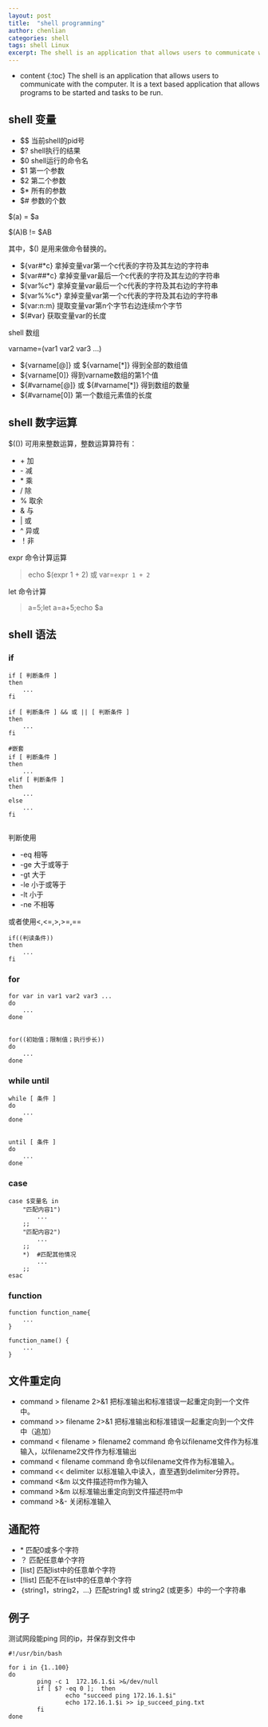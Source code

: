 ```yaml
---
layout: post
title:  "shell programming"
author: chenlian
categories: shell
tags: shell Linux
excerpt: The shell is an application that allows users to communicate with the computer. It is a text based application that allows programs to be started and tasks to be run. 
---
```



* content
{:toc}
The shell is an application that allows users to communicate with the computer. It is a text based application that allows programs to be started and tasks to be run. 


## shell 变量


* $$ 当前shell的pid号
* $? shell执行的结果
* $0 shell运行的命令名
* $1 第一个参数
* $2 第二个参数
* $* 所有的参数
* $# 参数的个数


$(a) = $a


$(A)B != $AB


其中，$() 是用来做命令替换的。


* ${var#*c}   拿掉变量var第一个c代表的字符及其左边的字符串
* $(var##*c}  拿掉变量var最后一个c代表的字符及其左边的字符串
* $(var%c*}   拿掉变量var最后一个c代表的字符及其右边的字符串
* $(var%%c*}  拿掉变量var第一个c代表的字符及其右边的字符串
* $(var:n:m}  提取变量var第n个字节右边连续m个字节
* $(#var}     获取变量var的长度


shell 数组


varname=(var1 var2 var3 ...)


* ${varname[@]} 或 ${varname[*]}  得到全部的数组值
* ${varname[0]} 得到varname数组的第1个值
* ${#varname[@]} 或 ${#varname[*]} 得到数组的数量
* ${#varname[0]} 第一个数组元素值的长度


## shell 数字运算


$(()) 可用来整数运算，整数运算算符有：


* \+ 加
* \- 减
* \* 乘
* / 除
* % 取余
* & 与
* \| 或
* ^ 异或
* ！非

expr 命令计算运算


> echo $(expr 1 + 2)  或  var=`expr 1 + 2`



let 命令计算


> a=5;let a=a+5;echo $a



## shell 语法


### if


```shell
if [ 判断条件 ]
then
	...
fi

if [ 判断条件 ] && 或 || [ 判断条件 ]
then
	...
fi

#嵌套
if [ 判断条件 ]
then
	...
elif [ 判断条件 ]
then
	...
else
	...
fi
	
```


判断使用


* -eq		相等
* -ge		大于或等于
* -gt		大于
* -le		小于或等于
* -lt		小于
* -ne		不相等


或者使用<,<=,>,>=,==


```shell
if((判读条件))
then
	...
fi
```


### for


```shell
for var in var1 var2 var3 ...
do
	...
done


for((初始值；限制值；执行步长))
do
	...
done
```


### while until


```shell
while [ 条件 ]
do
	...
done


until [ 条件 ]
do
	...
done
```


### case


```shell
case $变量名 in 
	"匹配内容1")
		...
	;;
	"匹配内容2")
		...
	;;
	*)	#匹配其他情况
		...
	;;
esac
```



### function


```shell
function function_name{
	...
}

function_name() {
	...
}
```


## 文件重定向


* command > filename  2>&1  把标准输出和标准错误一起重定向到一个文件中。
* command >> filename 2>&1   把标准输出和标准错误一起重定向到一个文件中（追加）
* command < filename > filename2  command 命令以filename文件作为标准输入，以filename2文件作为标准输出
* command < filename   command 命令以filename文件作为标准输入。
* command  << delimiter  以标准输入中读入，直至遇到delimiter分界符。
* command <&m   以文件描述符m作为输入
* command >&m   以标准输出重定向到文件描述符m中
* command >&-    关闭标准输入


## 通配符


* \* 匹配0或多个字符
* ？ 匹配任意单个字符
* [list] 匹配list中的任意单个字符
* [!list] 匹配不在list中的任意单个字符
* ｛string1，string2，...｝ 匹配string1 或 string2 (或更多）中的一个字符串


## 例子


测试网段能ping 同的ip，并保存到文件中


```shell
#!/usr/bin/bash

for i in {1..100}
do
        ping -c 1  172.16.1.$i >&/dev/null
        if [ $? -eq 0 ];  then
                echo "succeed ping 172.16.1.$i"
                echo 172.16.1.$i >> ip_succeed_ping.txt
        fi
done

```